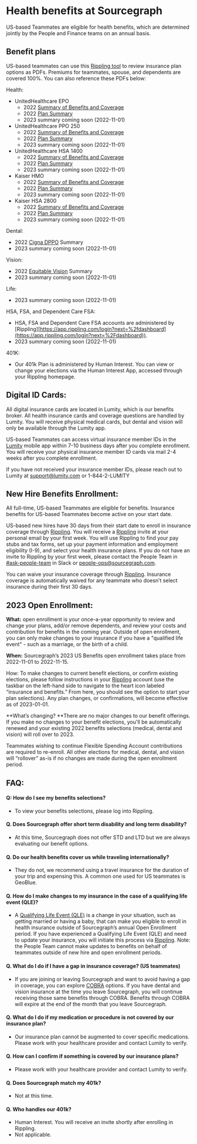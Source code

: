 # Health benefits at Sourcegraph

US-based Teammates are eligible for health benefits, which are determined jointly by the People and Finance teams on an annual basis.

## Benefit plans

US-based teammates can use this [Rippling tool](https://app.rippling.com/benefits/preview/or8vgxl35ymgb56b) to review insurance plan options as PDFs. Premiums for teammates, spouse, and dependents are covered 100%. You can also reference these PDFs below:

Health:

- UnitedHealthcare EPO
  - 2022 [Summary of Benefits and Coverage](https://drive.google.com/file/d/1BsvNoewWmrM3qc9aNN7A6UPVeBt12wDE/view?usp=sharing)
  - 2022 [Plan Summary](https://drive.google.com/file/d/1ZsLNhMQ1FBMlsHWRswh7XWW0zDAH8sAu/view?usp=sharing)
  - 2023 summary coming soon (2022-11-01)
- UnitedHealthcare PPO 250
  - 2022 [Summary of Benefits and Coverage](https://drive.google.com/file/d/1GgWZjukPEtcVit_07_MDD75ZKTFtr4Es/view?usp=sharing)
  - 2022 [Plan Summary](https://drive.google.com/file/d/1ikczSsErm7rGO5QLaCLhOk1DHimAVsDE/view?usp=sharing)
  - 2023 summary coming soon (2022-11-01)
- UnitedHealthcare HSA 1400
  - 2022 [Summary of Benefits and Coverage](https://drive.google.com/file/d/15DY9I2qm903iJ9ShlmJLVguWK3z3j6SX/view?usp=sharing)
  - 2022 [Plan Summary](https://drive.google.com/file/d/16pzdyUH4AXJ5Lb3qzCiLMIu8EtIvc5EE/view?usp=sharing)
  - 2023 summary coming soon (2022-11-01)
- Kaiser HMO
  - 2022 [Summary of Benefits and Coverage](https://drive.google.com/file/d/1ZY1TGB3wawTpjTM1LDfrG902RtB3m3jD/view?usp=sharing)
  - 2022 [Plan Summary](https://drive.google.com/file/d/1nHjrhKMyifQJHdjH6ZQq-F5DbMvre6AE/view?usp=sharing)
  - 2023 summary coming soon (2022-11-01)
- Kaiser HSA 2800
  - 2022 [Summary of Benefits and Coverage](https://drive.google.com/file/d/1aEEszv62rnxflUklSpDefAQv-ylc3kaG/view?usp=sharing)
  - 2022 [Plan Summary](https://drive.google.com/file/d/1WVCj7HEuyiGqIwDFLp6uXUOtiDX_jtbK/view?usp=sharing)
  - 2023 summary coming soon (2022-11-01)

Dental:

- 2022 [Cigna DPPO](https://drive.google.com/file/d/1srWmxhMrCtfLVso48qbjUYehj8eAg7vl/view?usp=sharing) Summary
- 2023 summary coming soon (2022-11-01)

Vision:

- 2022 [Equitable Vision](https://drive.google.com/file/d/18hsyxSJqwI2Uyoy0iS1xk2k0AiY88zNb/view?usp=sharing) Summary
- 2023 summary coming soon (2022-11-01)

Life:

- 2023 summary coming soon (2022-11-01)

HSA, FSA, and Dependent Care FSA:

- HSA, FSA and Dependent Care FSA accounts are administered by [Rippling][https://app.rippling.com/login?next=%2fdashboard](https://app.rippling.com/login?next=%2Fdashboard)).
- 2023 summary coming soon (2022-11-01)

401K:

- Our 401k Plan is administered by Human Interest. You can view or change your elections via the Human Interest App, accessed through your Rippling homepage.

## **Digital ID Cards:**

All digital insurance cards are located in Lumity, which is our benefits broker. All health insurance cards and coverage questions are handled by Lumity. You will receive physical medical cards, but dental and vision will only be available through the Lumity app.

US-based Teammates can access virtual insurance member IDs in the [Lumity](https://www.lumity.com/) mobile app within 7-10 business days after you complete enrollment. You will receive your physical insurance member ID cards via mail 2-4 weeks after you complete enrollment.

If you have not received your insurance member IDs, please reach out to Lumity at support@lumity.com or 1-844-2-LUMITY

## **New Hire Benefits Enrollment:**

All full-time, US-based Teammates are eligible for benefits. Insurance benefits for US-based Teammates become active on your start date.

US-based new hires have 30 days from their start date to enroll in insurance coverage through [Rippling](https://help.rippling.com/s/article/360056300693). You will receive a [Rippling](https://app.rippling.com/login) invite at your personal email by your first week. You will use Rippling to find your pay stubs and tax forms, set up your payment information and employment eligibility (I-9), and select your health insurance plans. If you do not have an invite to Rippling by your first week, please contact the People Team in [#ask-people-team](https://sourcegraph.slack.com/archives/ask-people-team) in Slack or [people-ops@sourcegraph.com](mailto:people-ops@sourcegraph.com).

You can waive your insurance coverage through [Rippling](https://help.rippling.com/s/article/360056300693). Insurance coverage is automatically waived for any teammate who doesn’t select insurance during their first 30 days.

## **2023 Open Enrollment:**

**What:** open enrollment is your once-a-year opportunity to review and change your plans, add/or remove dependents, and review your costs and contribution for benefits in the coming year. Outside of open enrollment, you can only make changes to your insurance if you have a "qualified life event" - such as a marriage, or the birth of a child.

**When:** Sourcegraph’s 2023 US Benefits open enrollment takes place from 2022-11-01 to 2022-11-15.

How: To make changes to current benefit elections, or confirm existing elections, please follow instructions in your [Rippling](https://app.rippling.com/) account (use the taskbar on the left-hand side to navigate to the heart icon labeled “insurance and benefits.” From here, you should see the option to start your plan selections). Any plan changes, or confirmations, will become effective as of 2023-01-01.

**What’s changing? **There are no major changes to our benefit offerings. If you make no changes to your benefit elections, you'll be automatically renewed and your existing 2022 benefits selections (medical, dental and vision) will roll over to 2023.

Teammates wishing to continue Flexible Spending Account contributions are required to re-enroll. All other elections for medical, dental, and vision will “rollover” as-is if no changes are made during the open enrollment period.

## FAQ:

#### Q: How do I see my benefits selections?

- To view your benefits selections, please log into Rippling.

#### Q. Does Sourcegraph offer short term disability and long term disability?

- At this time, Sourcegraph does not offer STD and LTD but we are always evaluating our benefit options.

#### Q. Do our health benefits cover us while traveling internationally?

- They do not, we recommend using a travel insurance for the duration of your trip and expensing this. A common one used for US teammates is GeoBlue.

#### Q. How do I make changes to my insurance in the case of a qualifying life event (QLE)?

- A [Qualifying Life Event (QLE)](https://support.rippling.com/hc/en-us/articles/360056299533) is a change in your situation, such as getting married or having a baby, that can make you eligible to enroll in health insurance outside of Sourcegraph’s annual Open Enrollment period. If you have experienced a Qualifying Life Event (QLE) and need to update your insurance, you will initiate this process via [Rippling](https://app.rippling.com/insurance/employee/qle/init). Note: the People Team cannot make updates to benefits on behalf of teammates outside of new hire and open enrollment periods.

#### Q. What do I do if I have a gap in insurance coverage? (US teammates)

- If you are joining or leaving Sourcegraph and want to avoid having a gap in coverage, you can explore [COBRA](https://drive.google.com/file/d/1iXHjHpg4I1SRrnsicg9h0WArCboiz2Fl/view?usp=sharing) options. If you have dental and vision insurance at the time you leave Sourcegraph, you will continue receiving those same benefits through COBRA. Benefits through COBRA will expire at the end of the month that you leave Sourcegraph.

#### Q. What do I do if my medication or procedure is not covered by our insurance plan?

- Our insurance plan cannot be augmented to cover specific medications. Please work with your healthcare provider and contact Lumity to verify.

#### Q. How can I confirm if something is covered by our insurance plans?

- Please work with your healthcare provider and contact Lumity to verify.

#### Q. Does Sourcegraph match my 401k?

- Not at this time.

#### Q. Who handles our 401k?

- Human Interest. You will receive an invite shortly after enrolling in Rippling.
- Not applicable.
